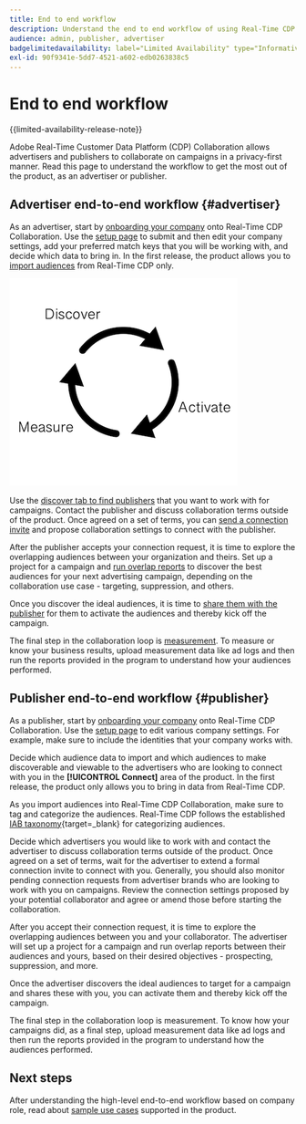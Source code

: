 ```yaml
---
title: End to end workflow
description: Understand the end to end workflow of using Real-Time CDP Collaboration as an advertiser or publisher
audience: admin, publisher, advertiser
badgelimitedavailability: label="Limited Availability" type="Informative" url="https://helpx.adobe.com/legal/product-descriptions/real-time-customer-data-platform-collaboration.html newtab=true"
exl-id: 90f9341e-5dd7-4521-a602-edb0263838c5
---
```

# End to end workflow

{{limited-availability-release-note}}

Adobe Real-Time Customer Data Platform (CDP) Collaboration allows advertisers and publishers to collaborate on campaigns in a privacy-first manner. Read this page to understand the workflow to get the most out of the product, as an advertiser or publisher.

## Advertiser end-to-end workflow {#advertiser}

As an advertiser, start by [onboarding your company](/help/guide/setup/onboard-organization.md) onto Real-Time CDP Collaboration. Use the [setup page](/help/guide/setup/setup-overview.md) to submit and then edit your company settings, add your preferred match keys that you will be working with, and decide which data to bring in. In the first release, the product allows you to [import audiences](/help/guide/setup/onboard-audiences.md) from Real-Time CDP only. 

![Discover, share, measure for advertisers.](/help/assets/end-to-end-workflow/discover-activate-measure.png)

Use the [discover tab to find publishers](/help/guide/connect/discover-publishers.md) that you want to work with for campaigns. Contact the publisher and discuss collaboration terms outside of the product. Once agreed on a set of terms, you can [send a connection invite](/help/guide/connect/establishing-connections.md) and propose collaboration settings to connect with the publisher.

After the publisher accepts your connection request, it is time to explore the overlapping audiences between your organization and theirs. Set up a project for a campaign and [run overlap reports](/help/guide/collaborate/discover.md) to discover the best audiences for your next advertising campaign, depending on the collaboration use case - targeting, suppression, and others. 

Once you discover the ideal audiences, it is time to [share them with the publisher](/help/guide/collaborate/share.md) for them to activate the audiences and thereby kick off the campaign. 

The final step in the collaboration loop is [measurement](/help/guide/collaborate/measure.md). To measure or know your business results, upload measurement data like ad logs and then run the reports provided in the program to understand how your audiences performed. 

## Publisher end-to-end workflow {#publisher}

As a publisher, start by [onboarding your company](/help/guide/setup/onboard-organization.md) onto Real-Time CDP Collaboration. Use the [setup page](/help/guide/setup/setup-overview.md) to edit various company settings. For example, make sure to include the identities that your company works with. 

Decide which audience data to import and which audiences to make discoverable and viewable to the advertisers who are looking to connect with you in the **[!UICONTROL Connect]** area of the product. In the first release, the product only allows you to bring in data from Real-Time CDP. 

As you import audiences into Real-Time CDP Collaboration, make sure to tag and categorize the audiences. Real-Time CDP follows the established [IAB taxonomy](https://www.iab.com/guidelines/content-taxonomy/){target=_blank} for categorizing audiences.

Decide which advertisers you would like to work with and contact the advertiser to discuss collaboration terms outside of the product. Once agreed on a set of terms, wait for the advertiser to extend a formal connection invite to connect with you. Generally, you should also monitor pending connection requests from advertiser brands who are looking to work with you on campaigns. Review the connection settings proposed by your potential collaborator and agree or amend those before starting the collaboration.

After you accept their connection request, it is time to explore the overlapping audiences between you and your collaborator. The advertiser will set up a project for a campaign and run overlap reports between their audiences and yours, based on their desired objectives - prospecting, suppression, and more.  

Once the advertiser discovers the ideal audiences to target for a campaign and shares these with you, you can activate them and thereby kick off the campaign. 

The final step in the collaboration loop is measurement. To know how your campaigns did, as a final step, upload measurement data like ad logs and then run the reports provided in the program to understand how the audiences performed.

## Next steps

After understanding the high-level end-to-end workflow based on company role, read about [sample use cases](/help/guide/use-cases-benefits.md) supported in the product.
